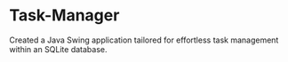 # Task-Manager
 Created a Java Swing application tailored for effortless task management within an SQLite database.
